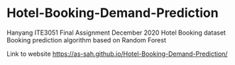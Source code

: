 # Hotel-Booking-Demand-Prediction
Hanyang ITE3051 Final Assignment December 2020
Hotel Booking dataset
Booking prediction algorithm based on Random Forest

Link to website
https://as-sah.github.io/Hotel-Booking-Demand-Prediction/
